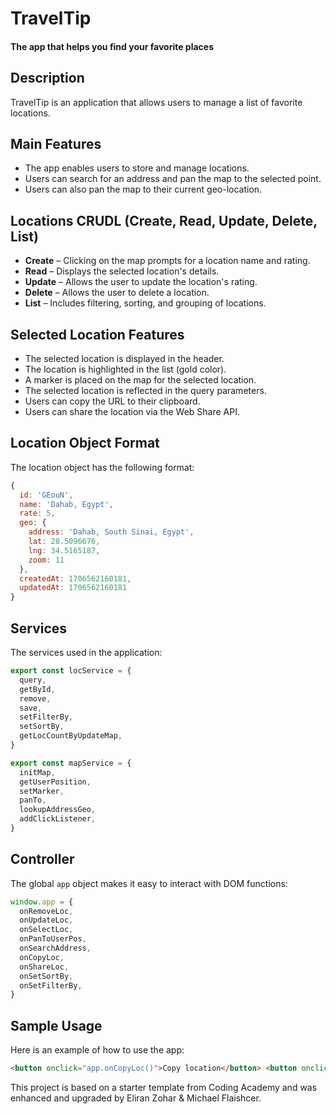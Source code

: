 # TravelTip

#### The app that helps you find your favorite places

## Description

TravelTip is an application that allows users to manage a list of favorite locations.

## Main Features

- The app enables users to store and manage locations.
- Users can search for an address and pan the map to the selected point.
- Users can also pan the map to their current geo-location.

## Locations CRUDL (Create, Read, Update, Delete, List)

- **Create** – Clicking on the map prompts for a location name and rating.
- **Read** – Displays the selected location's details.
- **Update** – Allows the user to update the location's rating.
- **Delete** – Allows the user to delete a location.
- **List** – Includes filtering, sorting, and grouping of locations.

## Selected Location Features

- The selected location is displayed in the header.
- The location is highlighted in the list (gold color).
- A marker is placed on the map for the selected location.
- The selected location is reflected in the query parameters.
- Users can copy the URL to their clipboard.
- Users can share the location via the Web Share API.

## Location Object Format

The location object has the following format:

```js
{
  id: 'GEouN',
  name: 'Dahab, Egypt',
  rate: 5,
  geo: {
    address: 'Dahab, South Sinai, Egypt',
    lat: 28.5096676,
    lng: 34.5165187,
    zoom: 11
  },
  createdAt: 1706562160181,
  updatedAt: 1706562160181
}
```

## Services

The services used in the application:

```js
export const locService = {
  query,
  getById,
  remove,
  save,
  setFilterBy,
  setSortBy,
  getLocCountByUpdateMap,
}

export const mapService = {
  initMap,
  getUserPosition,
  setMarker,
  panTo,
  lookupAddressGeo,
  addClickListener,
}
```

## Controller

The global `app` object makes it easy to interact with DOM functions:

```js
window.app = {
  onRemoveLoc,
  onUpdateLoc,
  onSelectLoc,
  onPanToUserPos,
  onSearchAddress,
  onCopyLoc,
  onShareLoc,
  onSetSortBy,
  onSetFilterBy,
}
```

## Sample Usage

Here is an example of how to use the app:

```html
<button onclick="app.onCopyLoc()">Copy location</button> <button onclick="app.onShareLoc()">Share location</button>
```

This project is based on a starter template from Coding Academy and was enhanced and upgraded by Eliran Zohar & Michael Flaishcer.
